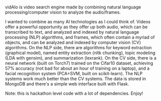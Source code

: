 vidAIo is video search engine made by combining natural language processing/computer vision to analyze the audio/frames.

I wanted to combine as many AI technologies as I could think of. Videos offer a powerful opportunity as they offer up both audio, which can be transcribed to text, and analyzed and indexed by natural language processing (NLP) algorithms, and frames, which often contain a myriad of objects, and can be analyzed and indexed by computer vision (CV) algorithms. On the NLP side, there are algorithms for keyword extraction (graphical model), named entity extraction (nltk chunking), topic modeling (LDA with gensim), and summarization (lexrank). On the CV side, there is a neural network (built on Torch7) trained on the Cifar10 dataset, achieving 57% accuracy (not bad for about an hour of training on a laptop), and a facial recognition system (PCA+SVM, built on scikit-learn). The NLP systems work much better than the CV systems. The data is stored in MongoDB and there's a simple web interface built with Flask.

Note: this is hackathon level code with a lot of dependencies. Enjoy!